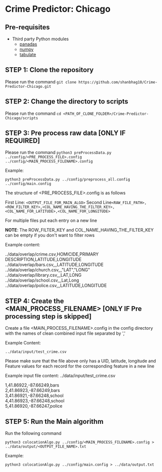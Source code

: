 # Crime Predictor: Chicago

## Pre-requisites

* Third party Python modules
  * [panadas](https://pandas.pydata.org/pandas-docs/stable/install.html)
  * [numpy](https://pypi.org/project/numpy/)
  * [tabulate](https://pypi.org/project/tabulate/)

## STEP 1: Clone the repository

Please run the command ``git clone https://github.com/shanbhag10/Crime-Predictor-Chicago.git``

## STEP 2: Change the directory to scripts

Please run the command ``cd <PATH_OF_CLONE_FOLDER>/Crime-Predictor-Chicago/scripts``

## STEP 3: Pre process raw data [ONLY IF REQUIRED]

Please run the command ``python3 preProcessData.py ../config/<PRE_PROCESS_FILE>.config ../config/<MAIN_PROCESS_FILENAME>.config``

Example:

``python3 preProcessData.py ../config/preprocess_all.config ../config/main.config``

The structure of <PRE_PROCESS_FILE>.config is as follows

First Line: ``<OUTPUT_FILE_FOR_MAIN_ALGO>``
Second Line``<RAW_FILE_PATH>,<ROW_FILTER_KEY>,<COL_NAME_HAVING_THE_FILTER_KEY>,<COL_NAME_FOR_LATITUDE>,<COL_NAME_FOR_LONGITUDE>``

For multiple files put each entry on a new line

**NOTE**: The ROW_FILTER_KEY and COL_NAME_HAVING_THE_FILTER_KEY can be empty if you don't want to filter rows

Example content:

../data/overlap/crime.csv,HOMICIDE,PRIMARY DESCRIPTION,LATITUDE,LONGITUDE<br>
../data/overlap/bars.csv,,,LATITUDE,LONGITUDE<br>
../data/overlap/church.csv,,,"LAT","LONG"<br>
../data/overlap/library.csv,,,LAT,LONG<br>
../data/overlap/school.csv,,,Lat,Long<br>
../data/overlap/police.csv,,,LATITUDE,LONGITUDE<br>

## STEP 4: Create the <MAIN_PROCESS_FILENAME> [ONLY IF Pre processing step is skipped]

Create a file <MAIN_PROCESS_FILENAME>.config in the config directory with the names of clean combined input file separated by ','

Example Content:

``../data/input/test_crime.csv
``

Please make sure that the file above only has a UID, latitude, longitude and Feature values for each record for the corresponding feature in a new line

Example input file content: ../data/input/test_crime.csv

1,41.86922,-87.66249,bars<br>
2,41.86923,-87.66249,bars<br>
3,41.86921,-87.66248,school<br>
4,41.86923,-87.66248,school<br>
5,41.86920,-87.66247,police

## STEP 5: Run the Main algorithm

Run the following command

``python3 colocationAlgo.py ../config/<MAIN_PROCESS_FILENAME>.config > ../data/output/<OUTPUT_FILE_NAME>.txt``

Example:

``python3 colocationAlgo.py ../config/main.config > ../data/output.txt``
